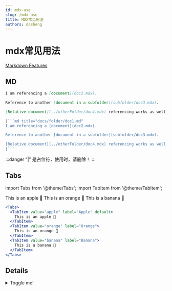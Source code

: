 ```yaml
---
id: mdx-use
slug: /mdx-use
title: MDX常见用法
authors: dasheng
---
```

# mdx常见用法

[Markdown Features](https://docusaurus.io/docs/markdown-features)

## MD

<Tabs>
  <TabItem value="show" label="效果" default>

  ```md title="docs/folder/doc1.md"
  I am referencing a [document](doc2.mdx).

  Reference to another [document in a subfolder](subfolder/doc3.mdx).

  [Relative document](../otherFolder/doc4.mdx) referencing works as well.
  ```
  </TabItem>

  <TabItem value="code" label="Code">

  ```js
  |```md title="docs/folder/doc1.md"
  I am referencing a [document](doc2.mdx).

  Reference to another [document in a subfolder](subfolder/doc3.mdx).

  [Relative document](../otherFolder/doc4.mdx) referencing works as well.
  |```
  ```

  :::danger
  “|” 是占位符，使用时，请删除！
  :::

  </TabItem>
</Tabs>





## Tabs

import Tabs from '@theme/Tabs';
import TabItem from '@theme/TabItem';

<Tabs>
  <TabItem value="apple" label="Apple" default>
    This is an apple 🍎
  </TabItem>
  <TabItem value="orange" label="Orange">
    This is an orange 🍊
  </TabItem>
  <TabItem value="banana" label="Banana">
    This is a banana 🍌
  </TabItem>
  <TabItem value="code" label="Code">
    
  ```jsx
  <Tabs>
    <TabItem value="apple" label="Apple" default>
      This is an apple 🍎
    </TabItem>
    <TabItem value="orange" label="Orange">
      This is an orange 🍊
    </TabItem>
    <TabItem value="banana" label="Banana">
      This is a banana 🍌
    </TabItem>
  </Tabs>
  ```
  </TabItem>
</Tabs>

## Details

<Tabs>
  <TabItem value="show" label="效果" default>
    <details>
      <summary>Toggle me!</summary>

      This is the detailed content

      ```js
      console.log("Markdown features including the code block are available");
      ```

      You can use Markdown here including **bold** and _italic_ text, and [inline link](https://docusaurus.io)
      <details>
        <summary>Nested toggle! Some surprise inside...</summary>

        😲😲😲😲😲
      </details>
    </details>


  </TabItem>
  <TabItem value="code" label="Code">
    ````md title="Example details code"
    <details>
      <summary>Toggle me!</summary>

      This is the detailed content

      ```js
      console.log("Markdown features including the code block are available");
      ```

      You can use Markdown here including **bold** and _italic_ text, and [inline link](https://docusaurus.io)
      <details>
        <summary>Nested toggle! Some surprise inside...</summary>

        😲😲😲😲😲
      </details>
    </details>
    ````
  </TabItem>
</Tabs>

## Mermaid

<Tabs>
  <TabItem value="show" label="效果" default>
    ```mermaid
    graph TD;
        A-->B;
        A-->C;
        B-->D;
        C-->D;
    ```
  </TabItem>
  <TabItem value="code" label="Code">

    ````md title="Example Mermaid code"
    ```mermaid
    graph TD;
        A-->B;
        A-->C;
        B-->D;
        C-->D;
    ```
    ````
  </TabItem>

</Tabs>

## Admonitions

<Tabs>
  <TabItem value="show" label="效果" default>
  :::note
  Some **content** with _Markdown_ `syntax`. Check [this `api`](#).
  :::

  :::tip
  Some **content** with _Markdown_ `syntax`. Check [this `api`](#).
  :::

  :::info
  Some **content** with _Markdown_ `syntax`. Check [this `api`](#).
  :::

  :::warning
  Some **content** with _Markdown_ `syntax`. Check [this `api`](#).
  :::

  :::danger
  Some **content** with _Markdown_ `syntax`. Check [this `api`](#).
  :::
  </TabItem>

  <TabItem value="code" label="Code">
    ```jsx
    :::note
    Some **content** with _Markdown_ `syntax`. Check [this `api`](#).
    :::

    :::tip
    Some **content** with _Markdown_ `syntax`. Check [this `api`](#).
    :::

    :::info
    Some **content** with _Markdown_ `syntax`. Check [this `api`](#).
    :::

    :::warning
    Some **content** with _Markdown_ `syntax`. Check [this `api`](#).
    :::

    :::danger
    Some **content** with _Markdown_ `syntax`. Check [this `api`](#).
    :::
    ```
  </TabItem>
</Tabs>
